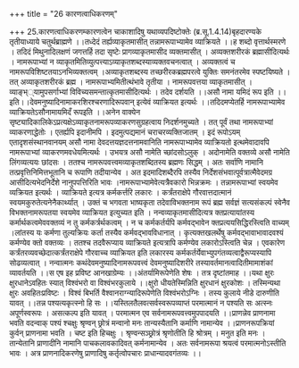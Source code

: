 +++
title = "26 कारणत्वाधिकरणम्"

+++
25.कारणत्वाधिकरणम्कारणत्वेन चाकाशादिषु यथाव्यपदिष्टोक्तेः (ब्र.सू.1.4.14)बृहदारण्यके तृतीयाध्याये चतुर्थब्राह्मणे ।।तध्देदं तर्ह्यव्याकृतमासीत् तन्नामरूपाभ्यामेव व्याक्रियते ।।ह शब्दो वृत्तार्थस्मरणे । तदिदं मिथुनादिलक्षणं जगत्तर्हि तदा सृष्टेः प्रागव्याकृतमासीद व्यक्तमासीत् । अव्यक्तशरीरकं ब्रह्मासीदित्यर्थः । नामरूपाभ्यां न व्याकृतमितिव्युत्पत्त्याऽव्याकृतशब्दस्याव्यक्तवचनत्वात् । अव्यक्तत्वं च नामरूपविशिष्टतयाऽनभिव्यक्तत्वम् ।अव्याकृतशब्दस्य तच्छरीरकब्रह्मपरत्वे युक्तिः समनंतरमेव स्पष्टयिष्यते । तत् अव्याकृतशरीरकं ब्रह्म । नामरूपाभ्यमितीत्थंभावे तृतीया । नामरूपवत्तया व्याकृतमासीत् । व्याङ्भ््यामुपसर्गाभ्यां विविच्यसमन्तात्कृतमासीदित्यर्थः । तदेव दर्शयति ।।असौ नामा यमिदं रूप इति ।।इति।।देवमनुष्यादिनामाकरशिरश्चरणादिरूपवान् इत्येवं व्याक्रियत इत्यर्थः ।।तदिदमप्येतर्हि नामरूपाभ्यामेव व्याक्रियतेऽसौनामायमिदँ रूपइति ।।अनेन वाक्येन सृष्ट्यादिकालिकेऽप्रत्यक्षेऽव्याकृतनामरूपव्याकरणसुग्रहत्वाय निदर्शनमुच्यते । तत् पूर्वं तथा नामरूपाभ्यां व्याकरणाद्धेतोः । एतर्ह्यपि इदानीमपि । इदमुत्पद्यमानं चराचरव्यक्तिजातम् । इदं रूपोऽयम् एतादृशसंस्थानवानयम् असौ नामा देवदत्तयज्ञदत्तनामवानिति नामरूपाभ्यामेव व्याक्रियतो इत्थमेवादावपि नामरूपाभ्यां व्याकरणमवधेयमित्यर्थः । उभयत्र असौ नामेति च्छांदसोऽलुक् । अदोनामेति वक्तव्ये असौ नामेति लिंगव्यत्ययः छांदसः । ततश्च नामरूपवत्त्वमव्याकृतशब्दितस्य ब्रह्मणः सिद्धम् । अतः सर्वाणि नामानि तत्प्रवृत्तिनिमित्तभूतानि च रूपाणि तदीयान्येव । अत इदमादिशब्दैरपि तस्यैव निर्देशसंभवात्पूर्वत्रात्मैवेदमग्र आसीदित्यभेदनिर्देशे नानुपपत्तिरिति भावः ।नामरूपाभ्यामेवेत्यत्रैवकारो भिन्नक्रमः । तन्नामरूपाभ्यां स्वयमेव व्यक्रियत इत्यर्थः । व्याक्रियते इत्यत्र कर्मकर्त्तरि लकारः । कर्त्रंतराक्षेपे गौरवात्तदात्मानं स्वयमकुरुतेत्यनेनैकार्थ्यात् । उक्तं च भगवता भाष्यकृता तदेवाविभक्तनाम रूपं ब्रह्म सर्वज्ञं सत्यसंकल्पं स्वेनैव विभक्तनामरूपतया स्वयमेव व्याक्रियत इत्युच्यत इति । नन्वव्याकृतमासीदित्यत्र क्तप्रत्यायांतस्य कर्मार्थकत्वमेववक्तव्यं न तु कर्मकर्त्रर्थकत्वम् । न च कर्मकर्तर्यपि कर्मवद्भावेन क्तप्रत्ययसिद्धिरस्त्विति वाच्यम् ।लांतस्य यः कर्मणा तुल्यक्रियः कर्ता तस्यैव कर्मवद्भावविधानात् । कृत्यक्तखलर्थेषु कर्मवद्भावाभावादवश्यं कर्मण्येव क्तो वक्तव्यः । ततश्च तदवैरूप्याय व्याक्रियते इत्यत्रापि कर्मण्येव लकारोऽस्त्विति चेन्न । एवकारेण कर्त्रंतरव्यवच्छेदात्कर्त्रंतराक्षेपे गौरवाच्च व्याक्रियत इति लकारस्य कर्मकर्तर्येवाभ्युपगंतव्यत्वाद्वैरूप्यस्यापि सोढव्यत्वात् । नन्वात्मनः कथंदेवमनुष्यादिनामरूपवत्त्वं देवमनुष्यादिशरीरे तस्यावर्तमानत्वादितीमामाशंकां व्यावर्तयति ।।स एष इह प्रविष्ट आनखाग्रेम्यः ।।अंतर्यामिरूपेणेति शेषः । तत्र दृष्टांतमाह ।।यथा क्षुरः क्षुरधानेऽवहितः स्यात् विश्वंभरो वा विश्वंभरकुलाये ।।क्षुरो धीयतेस्मिन्निति क्षुरधानं क्षुरकोशः । तस्मिन्यथा क्षुरः अवहितःप्रविष्टः । विश्वं बिभर्ति वैश्वानराग्न्यादिरूपेणेति विश्वंभरोऽग्निः । तस्य कुलाये नीडे दारुणीति यावत् ।।तन्न पश्यत्यकृत्स्नो हि सः ।।यस्तिलतैलवत्सर्वस्वरूपव्याप्तं परमात्मानं न पश्यति सः अत्स्नः अपूर्णस्वरूपः । असत्कल्प इति यावत् । परमात्मन एव सर्वनामरूपवत्त्वमुपपादयति ।।प्राणन्नेव प्राणनामा भवति वदन्वाक् पश्यं श्चक्षुः श्रृण्वन् छ्रोत्रं मन्वानो मनः तान्यस्यैतानि कर्माणि नामान्येव ।।प्राणनरूपक्रियां कुर्वन् प्राणनामा भवति । चष्ट इति हिचक्षुः । श्रृण्वन्सञ्छ्रोत्रं श्रृणोतीति हि श्रोत्रम् । मनुत इति मनः । तान्येतानि प्राणादीनि नामानि पाचकलावकादिवत् कर्मनामान्येव । अतः सर्वनामरूपा श्रयत्वं परमात्मनोऽस्तीति भावः । अत्र प्राणनादिकरणेषु प्राणादिषु कर्तृत्वोपचारः प्राधान्यादवगंतव्यः ।।